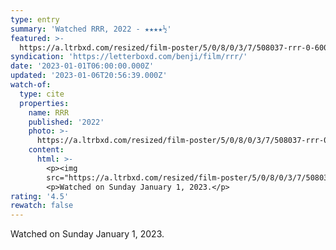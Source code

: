 ```yaml
---
type: entry
summary: 'Watched RRR, 2022 - ★★★★½'
featured: >-
  https://a.ltrbxd.com/resized/film-poster/5/0/8/0/3/7/508037-rrr-0-600-0-900-crop.jpg?v=4e4649b7f9
syndication: 'https://letterboxd.com/benji/film/rrr/'
date: '2023-01-01T06:00:00.000Z'
updated: '2023-01-06T20:56:39.000Z'
watch-of:
  type: cite
  properties:
    name: RRR
    published: '2022'
    photo: >-
      https://a.ltrbxd.com/resized/film-poster/5/0/8/0/3/7/508037-rrr-0-600-0-900-crop.jpg?v=4e4649b7f9
    content:
      html: >-
        <p><img
        src="https://a.ltrbxd.com/resized/film-poster/5/0/8/0/3/7/508037-rrr-0-600-0-900-crop.jpg?v=4e4649b7f9"/></p>
        <p>Watched on Sunday January 1, 2023.</p>
rating: '4.5'
rewatch: false
---
```

Watched on Sunday January 1, 2023.

